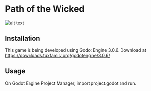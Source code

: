 # Path of the Wicked

![alt text](https://raw.githubusercontent.com/uspgamedev/path-of-the-wicked/master/game.png)

## Installation
This game is being developed using Godot Engine 3.0.6. Download at https://downloads.tuxfamily.org/godotengine/3.0.6/
## Usage
On Godot Engine Project Manager, import project.godot and run.
